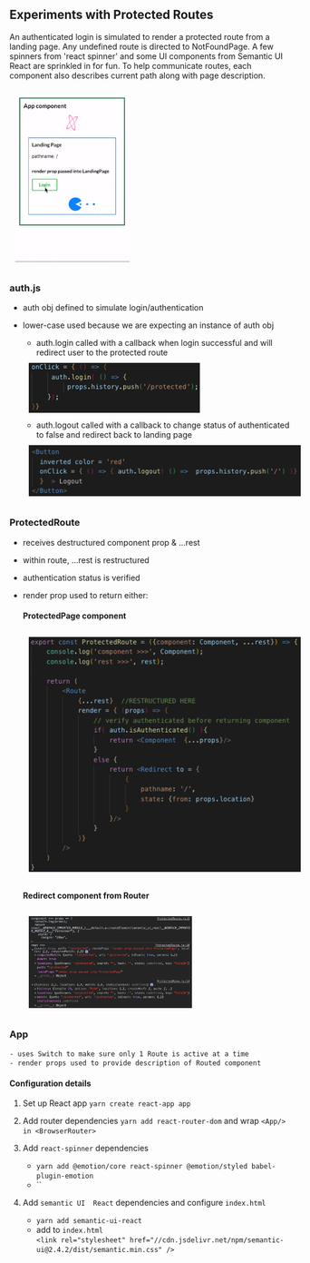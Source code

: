 ## Experiments with Protected Routes
An authenticated login is simulated to render a protected route from a landing page. Any undefined route is directed to NotFoundPage. A few spinners from 'react spinner' and some UI components from Semantic UI React are sprinkled in for fun. To help communicate routes, each component also describes current path along with page description.
    <div> 
        <img style = 'margin: 10px'  src = './app/src/content/ProtectedRoutes3.gif' alt = 'logout callback' width = 40% />
    </div>
### auth.js
 - auth obj defined to simulate login/authentication
 - lower-case used because we are expecting an instance of auth obj
    - auth.login called with a callback when login successful and will redirect user to the protected route  
    <div>
        <img style = 'margin: 10px'  src = './app/src/content/login_callback.png' alt = 'login callback' height= 60% />
    </div>

    - auth.logout called with a callback to change status of  authenticated to false and redirect back to landing page
    <div>
        <img style = 'margin: 10px'  src = './app/src/content/logout_callback.png' alt = 'logout callback' height = 60% />
    </div>    

### ProtectedRoute
 -  receives destructured component prop & ...rest
 -  within route, ...rest is restructured
 -  authentication status is verified
 -  render prop used to return either:

    #### ProtectedPage component
    
    <div>
        <img style = 'margin: 10px'  src = './app/src/content/ProtectedRoute_code.png' alt = 'ProtectedRoute_code' height = 40% />
    </div>

    #### Redirect component from Router

    <div>
        <img style = 'margin: 10px'  src = './app/src/content/ProtectedRoute_log.png' alt = 'ProtectedRoute_log' width = '60%'/>
    </div>


### App
    - uses Switch to make sure only 1 Route is active at a time
    - render props used to provide description of Routed component

#### Configuration details
1) Set up React app `yarn create react-app app`

2) Add router dependencies  `yarn add react-router-dom` and wrap `<App/> in <BrowserRouter>`

3) Add `react-spinner` dependencies
    - `yarn add @emotion/core react-spinner @emotion/styled babel-plugin-emotion`
    - ``
4) Add `semantic UI  React` dependencies and configure `index.html`
    - `yarn add semantic-ui-react`
    - add to `index.html`  
        `<link rel="stylesheet" href="//cdn.jsdelivr.net/npm/semantic-ui@2.4.2/dist/semantic.min.css" />`

